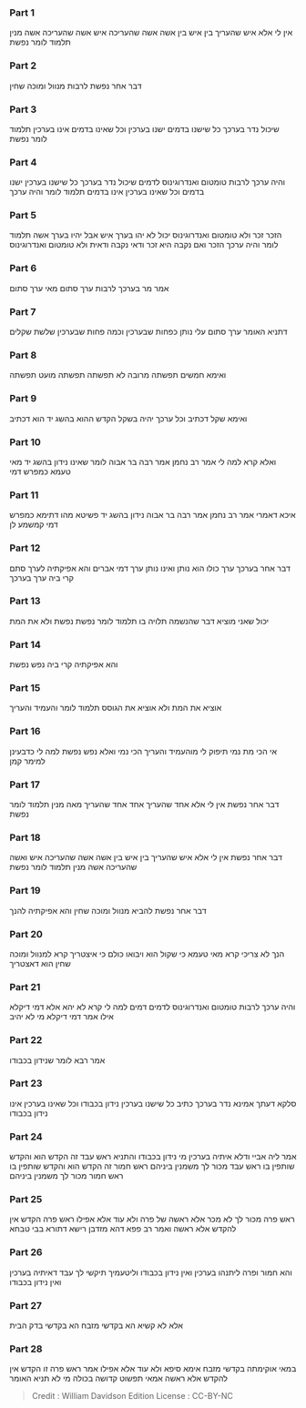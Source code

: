 
### Part 1
אין לי אלא איש שהעריך בין איש בין אשה אשה שהעריכה איש אשה שהעריכה אשה מנין תלמוד לומר נפשת

### Part 2
דבר אחר נפשת לרבות מנוול ומוכה שחין

### Part 3
שיכול נדר בערכך כל שישנו בדמים ישנו בערכין וכל שאינו בדמים אינו בערכין תלמוד לומר נפשת

### Part 4
והיה ערכך לרבות טומטום ואנדרוגינוס לדמים שיכול נדר בערכך כל שישנו בערכין ישנו בדמים וכל שאינו בערכין אינו בדמים תלמוד לומר והיה ערכך 

### Part 5
הזכר זכר ולא טומטום ואנדרוגינוס יכול לא יהו בערך איש אבל יהיו בערך אשה תלמוד לומר והיה ערכך הזכר ואם נקבה היא זכר ודאי נקבה ודאית ולא טומטום ואנדרוגינוס

### Part 6
אמר מר בערכך לרבות ערך סתום מאי ערך סתום

### Part 7
דתניא האומר ערך סתום עלי נותן כפחות שבערכין וכמה פחות שבערכין שלשת שקלים

### Part 8
ואימא חמשים תפשתה מרובה לא תפשתה תפשתה מועט תפשתה

### Part 9
ואימא שקל דכתיב וכל ערכך יהיה בשקל הקדש ההוא בהשג יד הוא דכתיב

### Part 10
ואלא קרא למה לי אמר רב נחמן אמר רבה בר אבוה לומר שאינו נידון בהשג יד מאי טעמא כמפרש דמי

### Part 11
איכא דאמרי אמר רב נחמן אמר רבה בר אבוה נידון בהשג יד פשיטא מהו דתימא כמפרש דמי קמשמע לן

### Part 12
דבר אחר בערכך ערך כולו הוא נותן ואינו נותן ערך דמי אברים והא אפיקתיה לערך סתם קרי ביה ערך בערכך

### Part 13
יכול שאני מוציא דבר שהנשמה תלויה בו תלמוד לומר נפשת נפשת ולא את המת 

### Part 14
והא אפיקתיה קרי ביה נפש נפשת 

### Part 15
אוציא את המת ולא אוציא את הגוסס תלמוד לומר והעמיד והעריך

### Part 16
אי הכי מת נמי תיפוק לי מוהעמיד והעריך הכי נמי ואלא נפש נפשת למה לי כדבעינן למימר קמן

### Part 17
דבר אחר נפשת אין לי אלא אחד שהעריך אחד אחד שהעריך מאה מנין תלמוד לומר נפשת 

### Part 18
דבר אחר נפשת אין לי אלא איש שהעריך בין איש בין אשה אשה שהעריכה איש ואשה שהעריכה אשה מנין תלמוד לומר נפשת

### Part 19
דבר אחר נפשת להביא מנוול ומוכה שחין והא אפיקתיה להנך

### Part 20
הנך לא צריכי קרא מאי טעמא כי שקול הוא ויבואו כולם כי איצטריך קרא למנוול ומוכה שחין הוא דאצטריך

### Part 21
והיה ערכך לרבות טומטום ואנדרוגינוס לדמים דמים למה לי קרא לא יהא אלא דמי דיקלא אילו אמר דמי דיקלא מי לא יהיב

### Part 22
אמר רבא לומר שנידון בכבודו 

### Part 23
סלקא דעתך אמינא נדר בערכך כתיב כל שישנו בערכין נידון בכבודו וכל שאינו בערכין אינו נידון בכבודו

### Part 24
אמר ליה אביי ודלא איתיה בערכין מי נידון בכבודו והתניא ראש עבד זה הקדש הוא והקדש שותפין בו ראש עבד מכור לך משמנין ביניהם ראש חמור זה הקדש הוא והקדש שותפין בו ראש חמור מכור לך משמנין ביניהם

### Part 25
ראש פרה מכור לך לא מכר אלא ראשה של פרה ולא עוד אלא אפילו ראש פרה הקדש אין להקדש אלא ראשה ואמר רב פפא דהא מזדבן רישא דתורא בבי טבחא

### Part 26
והא חמור ופרה ליתנהו בערכין ואין נידון בכבודו וליטעמיך תיקשי לך עבד דאיתיה בערכין ואין נידון בכבודו

### Part 27
אלא לא קשיא הא בקדשי מזבח הא בקדשי בדק הבית

### Part 28
במאי אוקימתה בקדשי מזבח אימא סיפא ולא עוד אלא אפילו אמר ראש פרה זו הקדש אין להקדש אלא ראשה אמאי תפשוט קדושה בכולה מי לא תניא האומר 

>Credit : William Davidson Edition
>License : CC-BY-NC